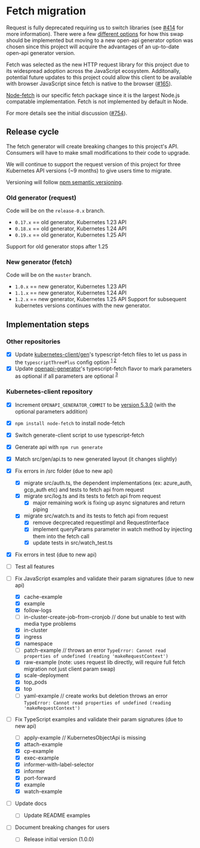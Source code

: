 # Fetch migration

Request is fully deprecated requiring us to switch libraries (see [#414](https://github.com/kubernetes-client/javascript/issues/414) for more information). There were a few [different options](https://github.com/kubernetes-client/javascript/issues/414#issuecomment-978031677) for how this swap should be implemented but moving to a new open-api generator option was chosen since this project will acquire the advantages of an up-to-date open-api generator version.

Fetch was selected as the new HTTP request library for this project due to its widespread adoption across the JavaScript ecosystem. Additonally, potential future updates to this project could allow this client to be available with browser JavaScript since fetch is native to the browser ([#165](https://github.com/kubernetes-client/javascript/issues/165)).

[Node-fetch](https://www.npmjs.com/package/node-fetch) is our specific fetch package since it is the largest Node.js compatable implementation. Fetch is not implemented by default in Node.

For more details see the initial discussion ([#754](https://github.com/kubernetes-client/javascript/issues/754)).

## Release cycle

The fetch generator will create breaking changes to this project's API. Consumers will have to make small modifications to their code to upgrade.

We will continue to support the request version of this project for three Kubernetes API versions (~9 months) to give users time to migrate.

Versioning will follow [npm semantic versioning](https://docs.npmjs.com/about-semantic-versioning).

### Old generator (request)

Code will be on the `release-0.x` branch.

-   `0.17.x` == old generator, Kubernetes 1.23 API
-   `0.18.x` == old generator, Kubernetes 1.24 API
-   `0.19.x` == old generator, Kubernetes 1.25 API

Support for old generator stops after 1.25

### New generator (fetch)

Code will be on the `master` branch.

-   `1.0.x` == new generator, Kubernetes 1.23 API
-   `1.1.x` == new generator, Kubernetes 1.24 API
-   `1.2.x` == new generator, Kubernetes 1.25 API
    Support for subsequent kubernetes versions continues with the new generator.

## Implementation steps

### Other repositories

-   [x] Update [kubernetes-client/gen](https://github.com/kubernetes-client/gen)'s typescript-fetch files to let us pass in the `typescriptThreePlus` config option <sup>[1](https://github.com/OpenAPITools/openapi-generator/issues/9973) [2](https://github.com/OpenAPITools/openapi-generator/issues/3869#issuecomment-584152932)</sub>
-   [x] Update [openapi-generator](https://github.com/OpenAPITools/openapi-generator)'s typescript-fetch flavor to mark parameters as optional if all parameters are optional <sup>[3](https://github.com/OpenAPITools/openapi-generator/issues/6440)</sup>

### Kubernetes-client repository

-   [x] Increment `OPENAPI_GENERATOR_COMMIT` to be [version 5.3.0](https://github.com/OpenAPITools/openapi-generator/releases/tag/v5.3.0) (with the optional parameters addition)
-   [x] `npm install node-fetch` to install node-fetch
-   [x] Switch generate-client script to use typescript-fetch
-   [x] Generate api with `npm run generate`
-   [x] Match src/gen/api.ts to new generated layout (it changes slightly)
-   [x] Fix errors in /src folder (due to new api)
    -   [x] migrate src/auth.ts, the dependent implementations (ex: azure_auth, gcp_auth etc) and tests to fetch api from request
    -   [x] migrate src/log.ts and its tests to fetch api from request
        -   [x] major remaining work is fixing up async signatures and return piping
    -   [x] migrate src/watch.ts and its tests to fetch api from request
        -   [x] remove decprecated requestImpl and RequestInterface
        -   [x] implement queryParams parameter in watch method by injecting them into the fetch call
        -   [x] update tests in src/watch_test.ts
-   [x] Fix errors in test (due to new api)
-   [ ] Test all features
-   [ ] Fix JavaScript examples and validate their param signatures (due to new api)

    -   [x] cache-example
    -   [x] example
    -   [x] follow-logs
    -   [ ] in-cluster-create-job-from-cronjob // done but unable to test with media type problems
    -   [x] in-cluster
    -   [x] ingress
    -   [x] namespace
    -   [ ] patch-example // throws an error `TypeError: Cannot read properties of undefined (reading 'makeRequestContext')`
    -   [x] raw-example (note: uses request lib directly, will require full fetch migration not just client param swap)
    -   [x] scale-deployment
    -   [x] top_pods
    -   [x] top
    -   [ ] yaml-example // create works but deletion throws an error `TypeError: Cannot read properties of undefined (reading 'makeRequestContext')`

-   [ ] Fix TypeScript examples and validate their param signatures (due to new api)

    -   [ ] apply-example // KubernetesObjectApi is missing
    -   [x] attach-example
    -   [x] cp-example
    -   [x] exec-example
    -   [x] informer-with-label-selector
    -   [x] informer
    -   [x] port-forward
    -   [x] example
    -   [x] watch-example

-   [ ] Update docs
    -   [ ] Update README examples
-   [ ] Document breaking changes for users
    -   [ ] Release initial version (1.0.0)

